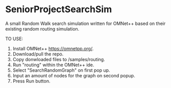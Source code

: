 # SeniorProjectSearchSim
A small Random Walk search simulation written for OMNet++ based on their existing random routing simulation.

TO USE:
1. Install OMNet++ https://omnetpp.org/.
2. Download/pull the repo.
3. Copy donwloaded files to <omnetpp install folder>/samples/routing.
4. Run "routing" within the OMNet++ ide.
5. Select "SearchRandomGraph" on first pop up.
6. Input an amount of nodes for the graph on second popup.
7. Press Run button.
